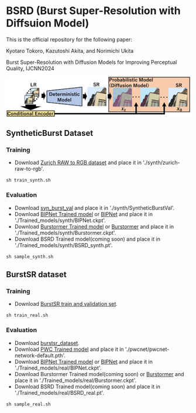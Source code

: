 # BSRD (Burst Super-Resolution with Diffsuion Model)
This is the official repository for the following paper:

Kyotaro Tokoro, Kazutoshi Akita, and Norimichi Ukita

Burst Super-Resolution with Diffusion Models for Improving Perceptual Quality, IJCNN2024

![Top page](image/Overview.png)


## SyntheticBurst Dataset
### Training
- Download [Zurich RAW to RGB dataset](http://people.ee.ethz.ch/~ihnatova/pynet.html#dataset) and place it in './synth/zurich-raw-to-rgb'.
```
sh train_synth.sh
```
### Evaluation
- Download [syn_burst_val](https://data.vision.ee.ethz.ch/bhatg/syn_burst_val.zip) and place it in './synth/SyntheticBurstVal'.
- Download [BIPNet Trained model](https://mbzuaiac-my.sharepoint.com/:u:/g/personal/akshay_dudhane_mbzuai_ac_ae/EYlxq0X49fRGiFD3kMxnM6IB7VNtwhd3atNr4oc1b1psbA?e=pLN14I) or [BIPNet](https://github.com/akshaydudhane16/BIPNet/tree/main) and place it in './Trained_models/synth/BIPNet.ckpt'.
- Download [Burstormer Trained model](https://mbzuaiac-my.sharepoint.com/:u:/g/personal/akshay_dudhane_mbzuai_ac_ae/ER8mPnjoSIZAnaKA8YyCeE8BA_uQr_73b5qRZx9sh9Rzvw?e=Sc4HFJ) or [Burstormer](https://github.com/akshaydudhane16/Burstormer/tree/main) and place it in './Trained_models/synth/Burstormer.ckpt'.
- Download BSRD Trained model(coming soon) and place it in './Trained_models/synth/BSRD_synth.pt'.
        
```
sh sample_synth.sh
```


## BurstSR dataset
### Training
- Download [BurstSR train and validation set](https://github.com/goutamgmb/NTIRE21_BURSTSR/blob/master/burstsr_links.md).
```
sh train_real.sh
```
### Evaluation
- Download [burstsr_dataset](https://data.vision.ee.ethz.ch/bhatg/BurstSRChallenge/val.zip).
- Download [PWC Trained model](https://data.vision.ee.ethz.ch/bhatg/pwcnet-network-default.pth) and place it in './pwcnet/pwcnet-network-default.pth'.
- Download [BIPNet Trained model](https://mbzuaiac-my.sharepoint.com/:u:/g/personal/akshay_dudhane_mbzuai_ac_ae/EYlxq0X49fRGiFD3kMxnM6IB7VNtwhd3atNr4oc1b1psbA?e=pLN14I) or [BIPNet](https://github.com/akshaydudhane16/BIPNet/tree/main) and place it in './Trained_models/real/BIPNet.ckpt'.
- Download Burstormer Trained model(coming soon) or [Burstormer](https://github.com/akshaydudhane16/Burstormer/tree/main) and place it in './Trained_models/real/Burstormer.ckpt'.
- Download BSRD Trained model(coming soon) and place it in './Trained_models/real/BSRD_real.pt'.

```
sh sample_real.sh
```
